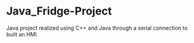 # Java_Fridge-Project
Java project realized using C++ and Java through a serial connection to built an HMI
